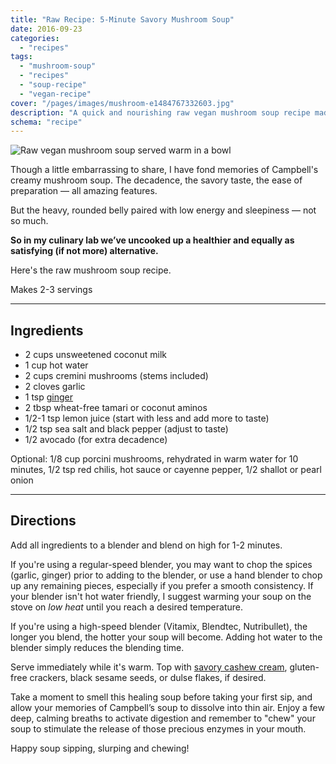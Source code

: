 ```yaml
---
title: "Raw Recipe: 5-Minute Savory Mushroom Soup"
date: 2016-09-23
categories: 
  - "recipes"
tags: 
  - "mushroom-soup"
  - "recipes"
  - "soup-recipe"
  - "vegan-recipe"
cover: "/pages/images/mushroom-e1484767332603.jpg"
description: "A quick and nourishing raw vegan mushroom soup recipe made in just 5 minutes with coconut milk, cremini mushrooms, avocado, and spices."
schema: "recipe"
---
```


![Raw vegan mushroom soup served warm in a bowl](/pages/images/mushroom-soup.jpg "Raw mushroom soup recipe")

Though a little embarrassing to share, I have fond memories of Campbell's creamy mushroom soup. The decadence, the savory taste, the ease of preparation — all amazing features.  

But the heavy, rounded belly paired with low energy and sleepiness — not so much.  

**So in my culinary lab we’ve uncooked up a healthier and equally as satisfying (if not more) alternative.**

Here's the raw mushroom soup recipe.

Makes 2-3 servings  

---

## Ingredients

- 2 cups unsweetened coconut milk  
- 1 cup hot water  
- 2 cups cremini mushrooms (stems included)  
- 2 cloves garlic  
- 1 tsp [ginger](http://www.mindbodygreen.com/tag/ginger)  
- 2 tbsp wheat-free tamari or coconut aminos  
- 1/2-1 tsp lemon juice (start with less and add more to taste)  
- 1/2 tsp sea salt and black pepper (adjust to taste)  
- 1/2 avocado (for extra decadence)  

Optional: 1/8 cup porcini mushrooms, rehydrated in warm water for 10 minutes, 1/2 tsp red chilis, hot sauce or cayenne pepper, 1/2 shallot or pearl onion  

---

## Directions

Add all ingredients to a blender and blend on high for 1-2 minutes.  

If you're using a regular-speed blender, you may want to chop the spices (garlic, ginger) prior to adding to the blender, or use a hand blender to chop up any remaining pieces, especially if you prefer a smooth consistency. If your blender isn't hot water friendly, I suggest warming your soup on the stove on _low heat_ until you reach a desired temperature.  

If you're using a high-speed blender (Vitamix, Blendtec, Nutribullet), the longer you blend, the hotter your soup will become. Adding hot water to the blender simply reduces the blending time.  

Serve immediately while it's warm. Top with [savory cashew cream](http://www.mindbodygreen.com/0-8796/forget-dairy-your-new-best-friend-is-cashew-cream.html), gluten-free crackers, black sesame seeds, or dulse flakes, if desired.  

Take a moment to smell this healing soup before taking your first sip, and allow your memories of Campbell’s soup to dissolve into thin air. Enjoy a few deep, calming breaths to activate digestion and remember to "chew" your soup to stimulate the release of those precious enzymes in your mouth.  

Happy soup sipping, slurping and chewing!  
